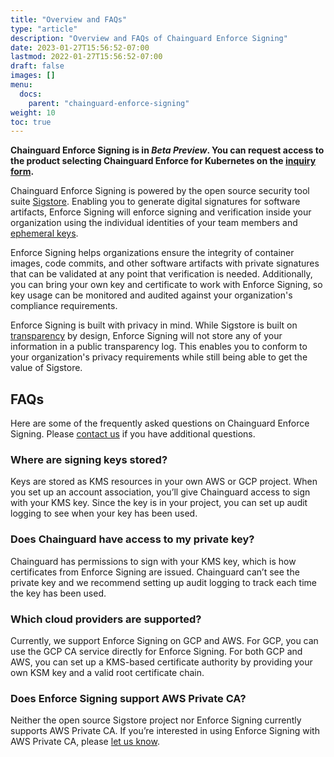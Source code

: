 ```yaml
---
title: "Overview and FAQs"
type: "article"
description: "Overview and FAQs of Chainguard Enforce Signing"
date: 2023-01-27T15:56:52-07:00
lastmod: 2022-01-27T15:56:52-07:00
draft: false
images: []
menu:
  docs:
    parent: "chainguard-enforce-signing"
weight: 10
toc: true
---
```


**Chainguard Enforce Signing is in _Beta Preview_. You can request access to the product selecting **Chainguard Enforce for Kubernetes** on the [inquiry form](https://www.chainguard.dev/get-demo?utm_source=docs).**

Chainguard Enforce Signing is powered by the open source security tool suite [Sigstore](https://www.sigstore.dev/). Enabling you to generate digital signatures for software artifacts, Enforce Signing will enforce signing and verification inside your organization using the individual identities of your team members and [ephemeral keys](https://www.chainguard.dev/unchained/the-principle-of-ephemerality).

Enforce Signing helps organizations ensure the integrity of container images, code commits, and other software artifacts with private signatures that can be validated at any point that verification is needed. Additionally, you can bring your own key and certificate to work with Enforce Signing, so key usage can be monitored and audited against your organization's compliance requirements. 

Enforce Signing is built with privacy in mind. While Sigstore is built on [transparency](https://docs.sigstore.dev/rekor/overview) by design, Enforce Signing will not store any of your information in a public transparency log. This enables you to conform to your organization's privacy requirements while still being able to get the value of Sigstore.

## FAQs

Here are some of the frequently asked questions on Chainguard Enforce Signing. Please [contact us](https://www.chainguard.dev/contact?utm_source=docs) if you have additional questions.

### Where are signing keys stored?

Keys are stored as KMS resources in your own AWS or GCP project. When you set up an account association, you’ll give Chainguard access to sign with your KMS key. Since the key is in your project, you can set up audit logging to see when your key has been used.

### Does Chainguard have access to my private key?

Chainguard has permissions to sign with your KMS key, which is how certificates from Enforce Signing are issued. Chainguard can’t see the private key and we recommend setting up audit logging to track each time the key has been used.

### Which cloud providers are supported?

Currently, we support Enforce Signing on GCP and AWS. For GCP, you can use the GCP CA service directly for Enforce Signing. For both GCP and AWS, you can set up a KMS-based certificate authority by providing your own KSM key and a valid root certificate chain.

### Does Enforce Signing support AWS Private CA?

Neither the open source Sigstore project nor Enforce Signing currently supports AWS Private CA. If you’re interested in using Enforce Signing with AWS Private CA, please [let us know](https://www.chainguard.dev/contact?utm_source=docs).

